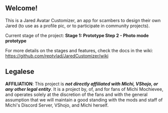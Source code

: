 ## Welcome!

This is a Jared Avatar Customizer, an app for scambers to design their own Jared (to use as a profile pic, or to participate in community projects).

Current stage of the project: **Stage 1: Prototype Step 2 - Photo mode prototype**

For more details on the stages and features, check the docs in the wiki: https://github.com/reptvlad/JaredCustomizer/wiki

## Legalese
**AFFILIATION**: This project is **_not directly affiliated with Michi, VShojo, or any other legal entity_**. It is a project by, of, and for fans of Michi Mochievee, and operates solely at the discretion of the fans and with the general assumption that we will maintain a good standing with the mods and staff of Michi's Discord Server, VShojo, and Michi herself.
